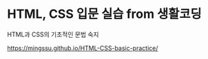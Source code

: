 # HTML, CSS 입문 실습 from 생활코딩

HTML과 CSS의 기초적인 문법 숙지

https://mingssu.github.io/HTML-CSS-basic-practice/
